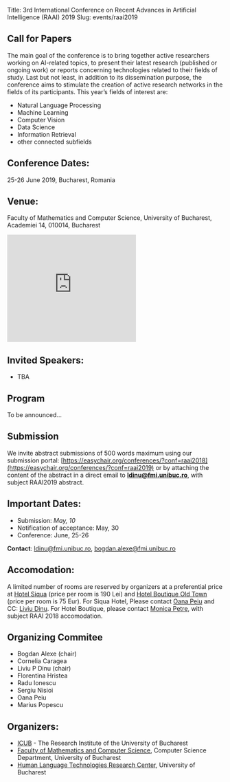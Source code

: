 Title: 3rd International Conference on Recent Advances in Artificial Intelligence (RAAI) 2019
Slug: events/raai2019

## Call for Papers
The main goal of the conference is to bring together active researchers working on AI-related topics, to present their latest research (published or ongoing work) or reports concerning technologies related to their fields of study. Last but not least, in addition to its dissemination purpose, the conference aims to stimulate the creation of active research networks in the fields of its participants. This year’s fields of interest are:  

- Natural Language Processing
- Machine Learning
- Computer Vision
- Data Science
- Information Retrieval
- other connected subfields

## Conference Dates:
25-26 June 2019, Bucharest, Romania

## Venue:
Faculty of Mathematics and Computer Science, University of Bucharest, Academiei 14, 010014, Bucharest
<iframe src="https://www.google.com/maps/embed?pb=!1m18!1m12!1m3!1d2848.888727451981!2d26.099479051137763!3d44.43544467899961!2m3!1f0!2f0!3f0!3m2!1i1024!2i768!4f13.1!3m3!1m2!1s0x0%3A0x493984726f0235f9!2sFacultatea+de+Matematic%C4%83+%C8%99i+Informatic%C4%83!5e0!3m2!1sro!2suk!4v1491084386385" width="300" height="250" frameborder="0" style="border:0" allowfullscreen></iframe>



## Invited Speakers:
- TBA

## Program
To be announced...

## Submission
We invite abstract submissions of 500 words maximum using our submission portal: [https://easychair.org/conferences/?conf=raai2018](https://easychair.org/conferences/?conf=raai2019) or by attaching the content of the abstract in a direct email to **ldinu@fmi.unibuc.ro**, with subject RAAI2019 abstract.

## Important Dates:

* Submission: *May, 10*
* Notification of acceptance: May, 30
* Conference:  June, 25-26

**Contact**: ldinu@fmi.unibuc.ro, bogdan.alexe@fmi.unibuc.ro

## Accomodation:
A limited number of rooms are reserved by organizers at a preferential price at [Hotel Siqua](http://hotelsiqua.ro/home-en/) (price per room is 190 Lei) and [Hotel Boutique Old Town](http://hoteloldtown.ro/) (price per room is 75 Eur).
For Siqua Hotel, Please contact [Oana Peiu](mailto:oana.peiu@icub.unibuc.ro) and CC: [Liviu Dinu](mailto:ldinu@fmi.unibuc.ro).
For Hotel Boutique, please contact [Monica Petre](mailto:gm@hoteloldtown.ro), with subject RAAI 2018 accomodation.


## Organizing Commitee

- Bogdan Alexe (chair)
- Cornelia Caragea
- Liviu P Dinu (chair)
- Florentina Hristea
- Radu Ionescu
- Sergiu Nisioi
- Oana Peiu
- Marius Popescu


## Organizers:
- [ICUB](http://icub.unibuc.ro/) - The Research Institute of the University of Bucharest
- [Faculty of Mathematics and Computer Science](http://fmi.unibuc.ro), Computer Science Department, University of Bucharest
- [Human Language Technologies Research Center](http://nlp.unibuc.ro/), University of Bucharest

